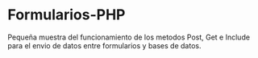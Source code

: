 # Formularios-PHP
Pequeña muestra del funcionamiento de los metodos Post, Get e Include para el envio de datos entre formularios y bases de datos.
